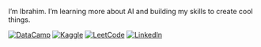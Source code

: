 I’m Ibrahim. I’m learning more about AI and building my skills to create cool things.

[![DataCamp](https://img.shields.io/badge/DataCamp-05192D?style=flat&logo=datacamp&logoColor=65FF8F)](https://www.datacamp.com/portfolio/IbrahimHashhash)
[![Kaggle](https://img.shields.io/badge/Kaggle-20BEFF?style=flat&logo=kaggle&logoColor=white)](https://www.kaggle.com/ibrahimhashhash)
[![LeetCode](https://img.shields.io/badge/LeetCode-FFA116?style=flat&logo=leetcode&logoColor=black)](https://leetcode.com/u/IHashhash/)
[![LinkedIn](https://img.shields.io/badge/LinkedIn-0A66C2?style=flat&logo=linkedin&logoColor=white)](https://www.linkedin.com/in/ibrahimhashhash)
